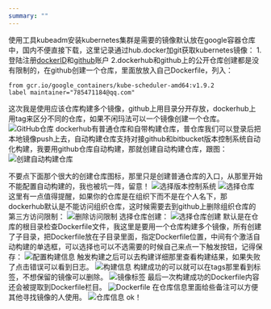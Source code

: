 ```yaml
---
summary: ""
---
```


使用工具kubeadm安装kubernetes集群是需要的镜像默认放在google容器仓库中，国内不便直接下载，这里记录通过hub.docker加git获取kubernetes镜像：
1.登陆注册[dockerID](https://hub.docker.com/)和[github](https://github.com/)账户
2.dockerhub和github上的公开仓库创建都是没有限制的，在github创建一个仓库，里面放放入自己Dockerfile，列入：  

    from gcr.io/google_containers/kube-scheduler-amd64:v1.9.2
    label maintainer="785471184@qq.com"
这次我是使用应该仓库构建多个镜像，github上用目录分开存放，dockerhub上用tag来区分不同的仓库，如果不闲玛法可以一个镜像创建一个仓库。
![GitHub仓库](http://upload-images.jianshu.io/upload_images/6000429-fccba4557202146d.png?imageMogr2/auto-orient/strip%7CimageView2/2/w/1240)
dockerhub有普通仓库和自带构建仓库，普仓库我们可以登录后把本地镜像push上去，自动构建仓库支持对接github和bitbucket版本控制系统自动化构建，我要用github仓库自动构建，那就创建自动构建仓库，跟图：
![创建自动构建仓库](http://upload-images.jianshu.io/upload_images/6000429-8e42611befed4d94.png?imageMogr2/auto-orient/strip%7CimageView2/2/w/1240)

不要点下面那个很大的创建仓库图标，那里只是创建普通仓库的入口，从那里开始不能配置自动构建的，我也被坑一阵，留意！
![选择版本控制系统](http://upload-images.jianshu.io/upload_images/6000429-128cbef75b79e0a9.png?imageMogr2/auto-orient/strip%7CimageView2/2/w/1240)
![选择仓库](http://upload-images.jianshu.io/upload_images/6000429-2631c9cddc3d1086.png?imageMogr2/auto-orient/strip%7CimageView2/2/w/1240)
这里有一点值得提醒，如果你的仓库是在组织下而不是在个人名下，那dockerhub默认是不能访问组织仓库，这时候需要去到github上删除组织仓库的第三方访问限制：
![删除访问限制](http://upload-images.jianshu.io/upload_images/6000429-75dbcac7386a81b2.png?imageMogr2/auto-orient/strip%7CimageView2/2/w/1240)
选择仓库创建：
![选择仓库创建](http://upload-images.jianshu.io/upload_images/6000429-4b023c02bbd18152.png?imageMogr2/auto-orient/strip%7CimageView2/2/w/1240)
默认是在仓库的根目录检查Dockerfile文件，我这里是要用一个仓库构建多个镜像，所有创建了子目录，把Dockerfile放在子目录里面，指定Dockerfile位置，中间有个激活自动构建的单选框，可以选择也可以不选需要的时候自己来点一下触发按钮，记得保存：
![配置构建信息](http://upload-images.jianshu.io/upload_images/6000429-fdb2474355d852ac.png?imageMogr2/auto-orient/strip%7CimageView2/2/w/1240)
触发构建之后可以去构建详细那里查看构建结果，如果失败了点击错误可以看到日志。
![构建信息](http://upload-images.jianshu.io/upload_images/6000429-d4e3f3d8cdc7a99f.png?imageMogr2/auto-orient/strip%7CimageView2/2/w/1240)
构建成功的可以就可以在tags那里看到标签，不想保留的镜像可以删除。
![镜像标签](http://upload-images.jianshu.io/upload_images/6000429-1d4228e6a9bdba4f.png?imageMogr2/auto-orient/strip%7CimageView2/2/w/1240)
最后一次构建成功的Dockerfile内容还会被提取到Dockerfile栏目。
![Dockerfile](http://upload-images.jianshu.io/upload_images/6000429-c423802b18b25e8b.png?imageMogr2/auto-orient/strip%7CimageView2/2/w/1240)
在仓库信息里面给些备注可以方便其他寻找镜像的人使用。
![仓库信息](http://upload-images.jianshu.io/upload_images/6000429-cd5c57dd98638f59.png?imageMogr2/auto-orient/strip%7CimageView2/2/w/1240)
ok！









